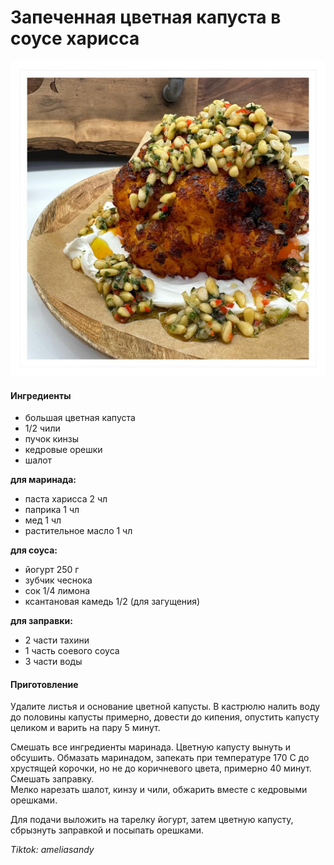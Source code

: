 ﻿---
image: ../pics/cauliflower.jpg
---
# Запеченная цветная капуста в соусе харисса

![Запеченная цветная капуста в соусе](../pics/cauliflower.jpg)

#### Ингредиенты

* большая цветная капуста
* 1/2 чили
* пучок кинзы
* кедровые орешки
* шалот

**для маринада:**

* паста харисса 2 чл
* паприка 1 чл
* мед 1 чл
* растительное масло 1 чл

**для соуса:**

* йогурт 250 г
* зубчик чеснока
* сок 1/4 лимона
* ксантановая камедь 1/2 (для загущения)

**для заправки:**

* 2 части тахини
* 1 часть соевого соуса
* 3 части воды

#### Приготовление

Удалите листья и основание цветной капусты. В кастрюлю налить воду до половины капусты примерно, довести до кипения, опустить капусту целиком и варить на пару 5 минут.

Смешать все ингредиенты маринада. Цветную капусту вынуть и обсушить. Обмазать маринадом, запекать при температуре 170 С до хрустящей корочки, но не до коричневого цвета, примерно 40 минут.  
Смешать заправку.  
Мелко нарезать шалот, кинзу и чили, обжарить вместе с кедровыми орешками.  

Для подачи выложить на тарелку йогурт, затем цветную капусту, сбрызнуть заправкой и посыпать орешками.

*Tiktok: ameliasandy*
